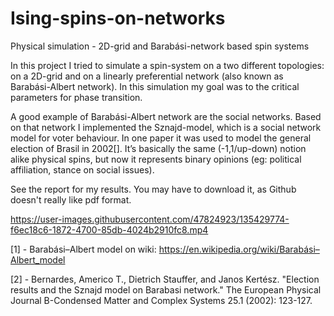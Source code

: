 # Ising-spins-on-networks

Physical simulation - 2D-grid and Barabási-network based spin systems

In this project I tried to simulate a spin-system on a two different topologies: on a 2D-grid and on a linearly preferential network (also known as Barabási-Albert network). In this simulation my goal was to the critical parameters for phase transition. 

A good example of Barabási-Albert network are the social networks. Based on that network I implemented the Sznajd-model, which is a social network model for voter behaviour. In one paper it was used to model the general election of Brasil in 2002[]. It’s basically the same (-1,1/up-down) notion alike physical spins, but now it represents binary opinions (eg: political affiliation, stance on social issues).

See the report for my results. You may have to download it, as Github doesn't really like pdf format.

https://user-images.githubusercontent.com/47824923/135429774-f6ec18c6-1872-4700-85db-4024b2910fc8.mp4


[1] -	Barabási–Albert model on wiki: https://en.wikipedia.org/wiki/Barabási–Albert_model

[2] -	Bernardes, Americo T., Dietrich Stauffer, and Janos Kertész. "Election results and the Sznajd model on Barabasi network." The European Physical Journal B-Condensed Matter and Complex Systems 25.1 (2002): 123-127.
